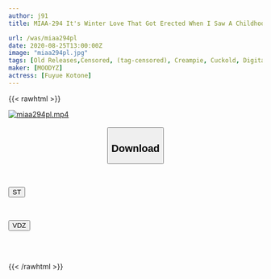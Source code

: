 ```yaml
---
author: j91
title: MIAA-294 It's Winter Love That Got Erected When I Saw A Childhood Friend Who Is Helping Me

url: /was/miaa294pl
date: 2020-08-25T13:00:00Z
image: "miaa294pl.jpg"
tags: [Old Releases,Censored, (tag-censored), Creampie, Cuckold, Digital Mosaic, Old Friend, (tag-censored), Solowork]
maker: [MOODYZ]
actress: [Fuyue Kotone]
---
```



{{< rawhtml >}}

<div class="video" data-videoid="2bBPP4v96gUZyz1">
    <a href="javascript:;">
        <img src="/was/miaa294pl/miaa294pl.jpg" width="WIDTH" height="HEIGHT" alt="miaa294pl.mp4" loading="lazy">
    </a>
</div>

<script type="text/javascript" src="https://j91.asia/asset/on-demand-st.js"></script>

<br>
  <link rel="stylesheet" href="https://j91.asia/asset/bs5.css">
  
  <center>
  <button class="btn btn-primary" type="button" data-bs-toggle="collapse" data-bs-target=".multi-collapse" aria-expanded="false" aria-controls="multiCollapseExample1 multiCollapseExample2"><h2>Download</h2></button></center>
</p>
<div class="row">
  <div class="col">
    <div class="collapse multi-collapse" id="multiCollapseExample1">
      <div class="card card-body">
	      	      <br>
<div class="buttons">  
<p><a href="https://streamtape.to/v/2bBPP4v96gUZyz1" target="_blank"><button class="btn-hover color-3"><i class="fa fa-download"></i> ST</button></a></p></div>
    </div>
  </div>
</div>
  <div class="col">
    <div class="collapse multi-collapse" id="multiCollapseExample2">
      <div class="card card-body">
	      <br>
<div class="buttons">
<p><a href="https://vidoza.net/e36os8vcwjns" target="_blank"><button class="btn-hover color-1"><i class="fa fa-download"></i> VDZ</button></a></p></div>
<br><br>
      </div>
    </div>
  </div>
</div>

{{< /rawhtml >}}